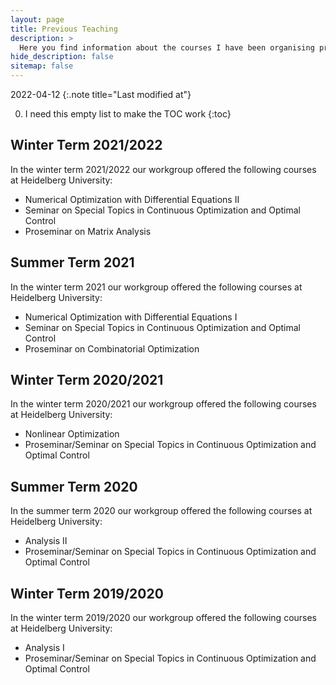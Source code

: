 ```yaml
---
layout: page
title: Previous Teaching
description: >
  Here you find information about the courses I have been organising previously.
hide_description: false
sitemap: false
---
```


2022-04-12
{:.note title="Last modified at"}

0. I need this empty list to make the TOC work
{:toc}

## Winter Term 2021/2022

In the winter term 2021/2022 our workgroup offered the following courses at Heidelberg University: 
  - Numerical Optimization with Differential Equations II
  - Seminar on Special Topics in Continuous Optimization and Optimal Control
  - Proseminar on Matrix Analysis

## Summer Term 2021

In the winter term 2021 our workgroup offered the following courses at Heidelberg University: 
  - Numerical Optimization with Differential Equations I
  - Seminar on Special Topics in Continuous Optimization and Optimal Control
  - Proseminar on Combinatorial Optimization

## Winter Term 2020/2021

In the winter term 2020/2021 our workgroup offered the following courses at Heidelberg University: 
  - Nonlinear Optimization
  - Proseminar/Seminar on Special Topics in Continuous Optimization and Optimal Control

## Summer Term 2020

In the summer term 2020 our workgroup offered the following courses at Heidelberg University: 
  - Analysis II
  - Proseminar/Seminar on Special Topics in Continuous Optimization and Optimal Control

## Winter Term 2019/2020

In the winter term 2019/2020 our workgroup offered the following courses at Heidelberg University: 
  - Analysis I
  - Proseminar/Seminar on Special Topics in Continuous Optimization and Optimal Control

